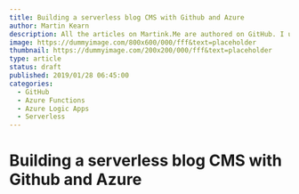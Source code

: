 ```yaml
---
title: Building a serverless blog CMS with Github and Azure
author: Martin Kearn
description: All the articles on Martink.Me are authored on GitHub. I use GitHub API, Webhooks, Azure Functions and an Azure Logic App to get them to end up on my website. I've basically created a Content management System on GitHub. In this article I'll go through how the system is setup and how you can build your own version.
image: https://dummyimage.com/800x600/000/fff&text=placeholder
thumbnail: https://dummyimage.com/200x200/000/fff&text=placeholder
type: article
status: draft
published: 2019/01/28 06:45:00
categories: 
  - GitHub
  - Azure Functions
  - Azure Logic Apps
  - Serverless
---
```


# Building a serverless blog CMS with Github and Azure
